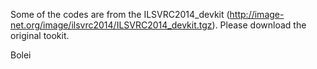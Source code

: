 Some of the codes are from the ILSVRC2014_devkit (http://image-net.org/image/ilsvrc2014/ILSVRC2014_devkit.tgz). Please download the original tookit.

Bolei
